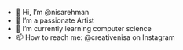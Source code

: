 - 👋 Hi, I’m @nisarehman
- 👀 I’m a passionate Artist
- 🌱 I’m currently learning computer science
- 📫 How to reach me: @creativenisa on Instagram

<!---
nisarehman/nisarehman is a ✨ special ✨ repository because its `README.md` (this file) appears on your GitHub profile.
You can click the Preview link to take a look at your changes.
--->
